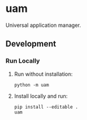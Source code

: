# uam
Universal application manager.

## Development
### Run Locally
1. Run without installation:
   ```
   python -m uam
   ```

2. Install locally and run:
   ```
   pip install --editable .
   uam
   ```
